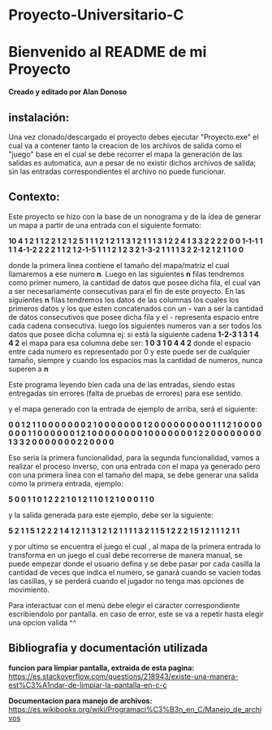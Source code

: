 # Proyecto-Universitario-C

# Bienvenido al README de mi Proyecto

**Creado y editado por Alan Donoso**
## instalación:

Una vez clonado/descargado el proyecto debes ejecutar "Proyecto.exe" el cual va a contener tanto la creacion de los archivos de salida como el "juego" base en el cual se debe recorrer el mapa la generación de las salidas es automatica, aun a pesar de no existir dichos archivos de salida; sin las entradas correspondientes el archivo no puede funcionar.

## Contexto:
Este proyecto se hizo con la base de un nonograma y de la idea de generar un mapa a partir de una entrada con el siguiente formato:

**10
4 1 2 1 1
2 2 1
2 1 2
5 1 1 1 2 1
2 1 1
3 1 2 1
1 1
3 1 2 2
4 1 3 3 2
2 2 2
0
0
1-1-1 1 1 1
4-1-2 2 2 2 1 1 2 1
2-1-5 1 1 1 2 1 2 3 2
1-3-2 1 1 1 1 3 2
2-1 2 1 2
1 1
0
0**

donde la primera linea contiene el tamaño del mapa/matriz el cual llamaremos a ese numero **n**.
Luego en las siguientes **n** filas tendremos como primer numero, la cantidad de datos que posee dicha fila, el cual van a ser necesariamente consecutivas para el fin de este proyecto.
En las siguientes **n** filas tendremos los datos de las columnas los cuales los primeros datos y los que esten concatenados con un **-** van a ser la cantidad de datos consecutivos que posee dicha fila y el - representa espacio entre cada cadena consecutiva.
luego los siguientes numeros van a ser todos los datos que posee dicha columna
ej:
si está la siguiente cadena **1-2-3 1 3 1 4 4 2**
el mapa para esa columna debe ser:
**1
0
3
1
0
4
4
2**
donde el espacio entre cada numero es representado por 0 y este puede ser de cualquier tamaño, siempre y cuando los espacios mas la cantidad de numeros, nunca superen a **n**

Este programa leyendo bien cada una de las entradas, siendo estas entregadas sin errores (falta de pruebas de errores) para ese sentido.

y el mapa generado con la entrada de ejemplo de arriba, será el siguiente:

**0 0 1 2 1 1 0 0 0 0
0 0 0 2 1 0 0 0 0 0
0 0 1 2 0 0 0 0 0 0
0 0 0 1 1 1 2 1 0 0
0 0 0 0 0 1 1 0 0 0
0 0 0 1 2 1 0 0 0 0
0 0 0 0 1 0 0 0 0 0
0 0 1 2 2 0 0 0 0 0
0 0 0 1 3 3 2 0 0 0
0 0 0 0 2 2 0 0 0 0**

Eso seria la primera funcionalidad, para la segunda funcionalidad, vamos a realizar el proceso inverso, con una entrada con el mapa ya generado pero con una primera linea con el tamaño del mapa, se debe generar una salida como la primera entrada, ejemplo:

**5
0 0 1 1 0
1 2 2 2 1
0 1 2 1 1
0 1 2 1 0
0 0 1 1 0**

y la salida generada para este ejemplo, debe ser la siguiente:

**5
2 1 1
5 1 2 2 2 1
4 1 2 1 1
3 1 2 1
2 1 1
1 1
3 2 1 1
5 1 2 2 2 1
5 1 2 1 1 1
2 1 1**

y por ultimo se encuentra el juego el cual , al mapa de la primera entrada lo transforma en un juego el cual debe recorrerse de manera manual, se puede empezar donde el usuario defina y se debe pasar por cada casilla la cantidad de veces que indica el numero, se ganará cuando se vacien todas las casillas, y se perderá cuando el jugador no tenga mas opciones de movimiento.

Para interactuar con el menú debe elegir el caracter correspondiente escribiendolo por pantalla. en caso de error, este se va a repetir hasta elegir una opcion valida ^^

## Bibliografia y documentación utilizada

**funcion para limpiar pantalla, extraida de esta pagina:**
 https://es.stackoverflow.com/questions/218943/existe-una-manera-est%C3%A1ndar-de-limpiar-la-pantalla-en-c-c

 **Documentacion para manejo de archivos:**
 https://es.wikibooks.org/wiki/Programaci%C3%B3n_en_C/Manejo_de_archivos